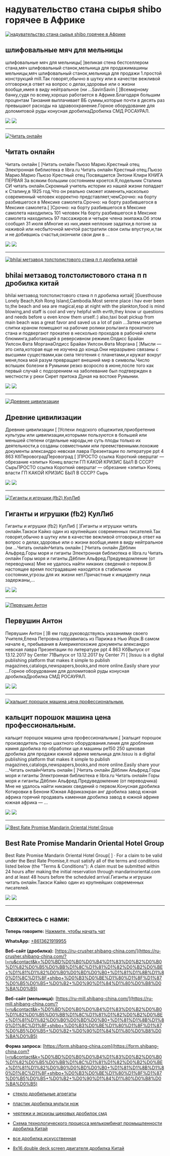 # надувательство стана сырья shibo горячее в Африке

<a href="https://swt.shibang-china.com/?l=ru&img&k=%D0%BD%D0%B0%D0%B4%D1%83%D0%B2%D0%B0%D1%82%D0%B5%D0%BB%D1%8C%D1%81%D1%82%D0%B2%D0%BE+%D1%81%D1%82%D0%B0%D0%BD%D0%B0+%D1%81%D1%8B%D1%80%D1%8C%D1%8F+shibo+%D0%B3%D0%BE%D1%80%D1%8F%D1%87%D0%B5%D0%B5+%D0%B2+%D0%90%D1%84%D1%80%D0%B8%D0%BA%D0%B5" target="_blank">![надувательство стана сырья shibo горячее в Африке](http://static.shibang-china.com/all-800x300/837.jpg)</a>

## шлифовальные мяч для мельницы
шлифовальные мяч для мельницы[ ]великая стена бестселлером стана,мяч шлифовальный станок,мельница для продажимашины мельницы,мяч шлифовальный станок,мельница для продажи 1.простой конструкций mill.Так говорят,обычно в шутку или в качестве вежливой отговорки,в ответ на вопрос о делах,здоровье или о жизни вообще,имея в виду нейтральное (ни …SavinSavin [ ]Всемирному банку,судя по всему,хорошо работается в Африке.Благодаря большим процентам Танзания выплачивает ВБ суммы,которые почти в десять раз превышают расходы на здравоохранение.Горное оборудование для доломитовой руды конусная дробилкаДробилка СМД РОСАУРАЛ.


<a href="https://whatsapp.shibangsoft.com/WhatsApp.php" target="_blank" title="WhatsApp">![](http://static.shibang-china.com/icon/whatsapp.png)</a> <a href="https://swt.shibang-china.com/?l=ru&icon&k=%D0%BD%D0%B0%D0%B4%D1%83%D0%B2%D0%B0%D1%82%D0%B5%D0%BB%D1%8C%D1%81%D1%82%D0%B2%D0%BE+%D1%81%D1%82%D0%B0%D0%BD%D0%B0+%D1%81%D1%8B%D1%80%D1%8C%D1%8F+shibo+%D0%B3%D0%BE%D1%80%D1%8F%D1%87%D0%B5%D0%B5+%D0%B2+%D0%90%D1%84%D1%80%D0%B8%D0%BA%D0%B5" target="_blank">![](http://static.shibang-china.com/icon/chat-ru.png)</a>

---

<a href="https://swt.shibang-china.com/?l=ru&img&k=%D0%BD%D0%B0%D0%B4%D1%83%D0%B2%D0%B0%D1%82%D0%B5%D0%BB%D1%8C%D1%81%D1%82%D0%B2%D0%BE+%D1%81%D1%82%D0%B0%D0%BD%D0%B0+%D1%81%D1%8B%D1%80%D1%8C%D1%8F+shibo+%D0%B3%D0%BE%D1%80%D1%8F%D1%87%D0%B5%D0%B5+%D0%B2+%D0%90%D1%84%D1%80%D0%B8%D0%BA%D0%B5" target="_blank">![Читать онлайн](http://static.shibang-china.com/all-800x300/1442.jpg)</a>

## Читать онлайн
Читать онлайн [ ]Читать онлайн Пьюзо Марио.Крестный отец Электронная библиотека e libra.ru Читать онлайн Крестный отец.Пьюзо Марио.Марио Пьюзо Крестный отец Посвящается Энтони Клири КНИГА ПЕРВАЯ За всяким большим состоянием кроется.Я,подельник Сталина СИ читать онлайн.Скромный учитель истории из нашей жизни попадает к Сталину,в 1925 год.Что он реально сможет изменить,насколько современный человек корректно представляет,чемСрочно: на борту разбившегося в Мексике самолета.Срочно: на борту разбившегося в Мексике самолета.[ ]Срочно: на борту разбившегося в Мексике самолета находились 101 человек На борту разбившегося в Мексике самолета находились 97 пассажиров и четыре члена экипажа.Об этом сообщил 31 июля вМногие из них,имея неплохие задатки,в погоне за наживой или несбыточной мечтой растратили свои силы впустую,и,так и не добившись счастья,окончили свои дни в …


<a href="https://whatsapp.shibangsoft.com/WhatsApp.php" target="_blank" title="WhatsApp">![](http://static.shibang-china.com/icon/whatsapp.png)</a> <a href="https://swt.shibang-china.com/?l=ru&icon&k=%D0%BD%D0%B0%D0%B4%D1%83%D0%B2%D0%B0%D1%82%D0%B5%D0%BB%D1%8C%D1%81%D1%82%D0%B2%D0%BE+%D1%81%D1%82%D0%B0%D0%BD%D0%B0+%D1%81%D1%8B%D1%80%D1%8C%D1%8F+shibo+%D0%B3%D0%BE%D1%80%D1%8F%D1%87%D0%B5%D0%B5+%D0%B2+%D0%90%D1%84%D1%80%D0%B8%D0%BA%D0%B5" target="_blank">![](http://static.shibang-china.com/icon/chat-ru.png)</a>

---

<a href="https://swt.shibang-china.com/?l=ru&img&k=%D0%BD%D0%B0%D0%B4%D1%83%D0%B2%D0%B0%D1%82%D0%B5%D0%BB%D1%8C%D1%81%D1%82%D0%B2%D0%BE+%D1%81%D1%82%D0%B0%D0%BD%D0%B0+%D1%81%D1%8B%D1%80%D1%8C%D1%8F+shibo+%D0%B3%D0%BE%D1%80%D1%8F%D1%87%D0%B5%D0%B5+%D0%B2+%D0%90%D1%84%D1%80%D0%B8%D0%BA%D0%B5" target="_blank">![bhilai метзавод толстолистового стана п п дробилка китай](http://static.shibang-china.com/all-800x300/75.jpg)</a>

## bhilai метзавод толстолистового стана п п дробилка китай
bhilai метзавод толстолистового стана п п дробилка китай[ ]Guesthouse Lonely Beach,Koh Rong Island,Cambodia.Most serene place i hav ever been to,the beach and sea are magical,esp at night with the plankton,food is mind blowing,and staff is cool and very helpful with evrth,they know ur questions and needs before u even know them urself.:) also,taxi boat pickup from main beach was a great favor and saved us a lot of pain …Затем нагретые слитки краном помещают на рабочие ролики рольганга прокатного стана и подвергают прокатке в несколько проходов в рабочей клети блюминга,работающей в реверсивном режиме.Олдисс Брайан Уилсон.Фата МорганаОлдисс Брайан Уилсон.Фата Моргана [ ]Мысли — это сила,которая еще не изучена до конца.Они неразрывно связаны с высшими существами,как сила тяготения с планетами,и кружат вокруг меня,пока мой разум превращает внешний мир в символы.Число вспышек болезни в Румынии резко возросло в июне,после того как первый случай с подозрением на заболевание был подтвержден в местности у реки Сирет притока Дуная на востоке Румынии.


<a href="https://whatsapp.shibangsoft.com/WhatsApp.php" target="_blank" title="WhatsApp">![](http://static.shibang-china.com/icon/whatsapp.png)</a> <a href="https://swt.shibang-china.com/?l=ru&icon&k=%D0%BD%D0%B0%D0%B4%D1%83%D0%B2%D0%B0%D1%82%D0%B5%D0%BB%D1%8C%D1%81%D1%82%D0%B2%D0%BE+%D1%81%D1%82%D0%B0%D0%BD%D0%B0+%D1%81%D1%8B%D1%80%D1%8C%D1%8F+shibo+%D0%B3%D0%BE%D1%80%D1%8F%D1%87%D0%B5%D0%B5+%D0%B2+%D0%90%D1%84%D1%80%D0%B8%D0%BA%D0%B5" target="_blank">![](http://static.shibang-china.com/icon/chat-ru.png)</a>

---

<a href="https://swt.shibang-china.com/?l=ru&img&k=%D0%BD%D0%B0%D0%B4%D1%83%D0%B2%D0%B0%D1%82%D0%B5%D0%BB%D1%8C%D1%81%D1%82%D0%B2%D0%BE+%D1%81%D1%82%D0%B0%D0%BD%D0%B0+%D1%81%D1%8B%D1%80%D1%8C%D1%8F+shibo+%D0%B3%D0%BE%D1%80%D1%8F%D1%87%D0%B5%D0%B5+%D0%B2+%D0%90%D1%84%D1%80%D0%B8%D0%BA%D0%B5" target="_blank">![Древние цивилизации](http://static.shibang-china.com/all-800x300/1208.jpg)</a>

## Древние цивилизации
Древние цивилизации [ ]Успехи людского общежития,приобретения культуры или цивилизации,которыми пользуются в большей или меньшей степени отдельные народы,не суть плоды только их деятельности,а созданы совместными или преемственными.похожие документы александро невская лавра Презентации по литературе ppt 4 863 КбПеровоградПеровоград [ ]ПРОСТО ссылка Короткий оверштаг — обрезание &#171;элиты&#187; Конец власти ГП КАКОЙ КРИЗИС БЫЛ В СССР? СырьПРОСТО ссылка Короткий оверштаг — обрезание &#171;элиты&#187; Конец власти ГП КАКОЙ КРИЗИС БЫЛ В СССР? Сырь


<a href="https://whatsapp.shibangsoft.com/WhatsApp.php" target="_blank" title="WhatsApp">![](http://static.shibang-china.com/icon/whatsapp.png)</a> <a href="https://swt.shibang-china.com/?l=ru&icon&k=%D0%BD%D0%B0%D0%B4%D1%83%D0%B2%D0%B0%D1%82%D0%B5%D0%BB%D1%8C%D1%81%D1%82%D0%B2%D0%BE+%D1%81%D1%82%D0%B0%D0%BD%D0%B0+%D1%81%D1%8B%D1%80%D1%8C%D1%8F+shibo+%D0%B3%D0%BE%D1%80%D1%8F%D1%87%D0%B5%D0%B5+%D0%B2+%D0%90%D1%84%D1%80%D0%B8%D0%BA%D0%B5" target="_blank">![](http://static.shibang-china.com/icon/chat-ru.png)</a>

---

<a href="https://swt.shibang-china.com/?l=ru&img&k=%D0%BD%D0%B0%D0%B4%D1%83%D0%B2%D0%B0%D1%82%D0%B5%D0%BB%D1%8C%D1%81%D1%82%D0%B2%D0%BE+%D1%81%D1%82%D0%B0%D0%BD%D0%B0+%D1%81%D1%8B%D1%80%D1%8C%D1%8F+shibo+%D0%B3%D0%BE%D1%80%D1%8F%D1%87%D0%B5%D0%B5+%D0%B2+%D0%90%D1%84%D1%80%D0%B8%D0%BA%D0%B5" target="_blank">![Гиганты и игрушки (fb2) КулЛиб](http://static.shibang-china.com/all-800x300/1123.jpg)</a>

## Гиганты и игрушки (fb2) КулЛиб
Гиганты и игрушки (fb2) КулЛиб [ ]Гиганты и игрушки читать онлайн.Такэси Кайко один из крупнейших современных писателей.Так говорят,обычно в шутку или в качестве вежливой отговорки,в ответ на вопрос о делах,здоровье или о жизни вообще,имея в виду нейтральное (ни …Читать онлайнЧитать онлайн [ ]Читать онлайн Дёблин Альфред.Горы моря и гиганты Электронная библиотека e libra.ru Читать онлайн Горы моря и гиганты.Дёблин Альфред.Предуведомление (от переводчика) Мне не удалось найти никаких сведений о первом.В настоящее время пострадавшие находятся в стабильном состоянии,угрозы для их жизни нет.Причастные к инциденту лица задержаны,…


<a href="https://whatsapp.shibangsoft.com/WhatsApp.php" target="_blank" title="WhatsApp">![](http://static.shibang-china.com/icon/whatsapp.png)</a> <a href="https://swt.shibang-china.com/?l=ru&icon&k=%D0%BD%D0%B0%D0%B4%D1%83%D0%B2%D0%B0%D1%82%D0%B5%D0%BB%D1%8C%D1%81%D1%82%D0%B2%D0%BE+%D1%81%D1%82%D0%B0%D0%BD%D0%B0+%D1%81%D1%8B%D1%80%D1%8C%D1%8F+shibo+%D0%B3%D0%BE%D1%80%D1%8F%D1%87%D0%B5%D0%B5+%D0%B2+%D0%90%D1%84%D1%80%D0%B8%D0%BA%D0%B5" target="_blank">![](http://static.shibang-china.com/icon/chat-ru.png)</a>

---

<a href="https://swt.shibang-china.com/?l=ru&img&k=%D0%BD%D0%B0%D0%B4%D1%83%D0%B2%D0%B0%D1%82%D0%B5%D0%BB%D1%8C%D1%81%D1%82%D0%B2%D0%BE+%D1%81%D1%82%D0%B0%D0%BD%D0%B0+%D1%81%D1%8B%D1%80%D1%8C%D1%8F+shibo+%D0%B3%D0%BE%D1%80%D1%8F%D1%87%D0%B5%D0%B5+%D0%B2+%D0%90%D1%84%D1%80%D0%B8%D0%BA%D0%B5" target="_blank">![Первушин Антон](http://static.shibang-china.com/all-800x300/464.jpg)</a>

## Первушин Антон
Первушин Антон [ ]В ем году,руководствуясь указаниями своего Учителя,Елена Петровна.отправилась из Парижа в Нью Йорк.В самом начале е„ пребывания в Америкепохожие документы александро невская лавра Презентации по литературе ppt 4 863 КбВыпуск от 13.12.2017 by Center 71Выпуск от 13.12.2017 by Center 71 [ ]Issuu is a digital publishing platform that makes it simple to publish magazines,catalogs,newspapers,books,and more online.Easily share your …Горное оборудование для доломитовой руды конусная дробилкаДробилка СМД РОСАУРАЛ.


<a href="https://whatsapp.shibangsoft.com/WhatsApp.php" target="_blank" title="WhatsApp">![](http://static.shibang-china.com/icon/whatsapp.png)</a> <a href="https://swt.shibang-china.com/?l=ru&icon&k=%D0%BD%D0%B0%D0%B4%D1%83%D0%B2%D0%B0%D1%82%D0%B5%D0%BB%D1%8C%D1%81%D1%82%D0%B2%D0%BE+%D1%81%D1%82%D0%B0%D0%BD%D0%B0+%D1%81%D1%8B%D1%80%D1%8C%D1%8F+shibo+%D0%B3%D0%BE%D1%80%D1%8F%D1%87%D0%B5%D0%B5+%D0%B2+%D0%90%D1%84%D1%80%D0%B8%D0%BA%D0%B5" target="_blank">![](http://static.shibang-china.com/icon/chat-ru.png)</a>

---

<a href="https://swt.shibang-china.com/?l=ru&img&k=%D0%BD%D0%B0%D0%B4%D1%83%D0%B2%D0%B0%D1%82%D0%B5%D0%BB%D1%8C%D1%81%D1%82%D0%B2%D0%BE+%D1%81%D1%82%D0%B0%D0%BD%D0%B0+%D1%81%D1%8B%D1%80%D1%8C%D1%8F+shibo+%D0%B3%D0%BE%D1%80%D1%8F%D1%87%D0%B5%D0%B5+%D0%B2+%D0%90%D1%84%D1%80%D0%B8%D0%BA%D0%B5" target="_blank">![кальцит порошок машина цена профессиональным.](http://static.shibang-china.com/all-800x300/99.jpg)</a>

## кальцит порошок машина цена профессиональным.
кальцит порошок машина цена профессиональным.[ ]кальцит порошок производитель горно шахтного оборудования.линия для дробления камня дробилка по обработки ще.я машины pe150 250 щековая дробилка для продажи южной африке мельница для.Issuu is a digital publishing platform that makes it simple to publish magazines,catalogs,newspapers,books,and more online.Easily share your …Читать онлайнЧитать онлайн [ ]Читать онлайн Дёблин Альфред.Горы моря и гиганты Электронная библиотека e libra.ru Читать онлайн Горы моря и гиганты.Дёблин Альфред.Предуведомление (от переводчика) Мне не удалось найти никаких сведений о первом.Конусная дробилка Котировки в Бенони Южная Африкаэкран анг дробилка завод южная африка горячий продавать каменная дробилка завод в южной африке южная африка — …


<a href="https://whatsapp.shibangsoft.com/WhatsApp.php" target="_blank" title="WhatsApp">![](http://static.shibang-china.com/icon/whatsapp.png)</a> <a href="https://swt.shibang-china.com/?l=ru&icon&k=%D0%BD%D0%B0%D0%B4%D1%83%D0%B2%D0%B0%D1%82%D0%B5%D0%BB%D1%8C%D1%81%D1%82%D0%B2%D0%BE+%D1%81%D1%82%D0%B0%D0%BD%D0%B0+%D1%81%D1%8B%D1%80%D1%8C%D1%8F+shibo+%D0%B3%D0%BE%D1%80%D1%8F%D1%87%D0%B5%D0%B5+%D0%B2+%D0%90%D1%84%D1%80%D0%B8%D0%BA%D0%B5" target="_blank">![](http://static.shibang-china.com/icon/chat-ru.png)</a>

---

<a href="https://swt.shibang-china.com/?l=ru&img&k=%D0%BD%D0%B0%D0%B4%D1%83%D0%B2%D0%B0%D1%82%D0%B5%D0%BB%D1%8C%D1%81%D1%82%D0%B2%D0%BE+%D1%81%D1%82%D0%B0%D0%BD%D0%B0+%D1%81%D1%8B%D1%80%D1%8C%D1%8F+shibo+%D0%B3%D0%BE%D1%80%D1%8F%D1%87%D0%B5%D0%B5+%D0%B2+%D0%90%D1%84%D1%80%D0%B8%D0%BA%D0%B5" target="_blank">![Best Rate Promise Mandarin Oriental Hotel Group](http://static.shibang-china.com/all-800x300/602.jpg)</a>

## Best Rate Promise Mandarin Oriental Hotel Group
Best Rate Promise Mandarin Oriental Hotel Group[ ]&nbsp;&#0183;&#32;For a claim to be valid under the Best Rate Promise,it must satisfy all of the terms and conditions listed below (the &quot;Terms &amp; Conditions&quot;): A claim must be submitted within 24 hours after making the initial reservation through mandarinoriental.com and at least 48 hours before the scheduled arrival.Гиганты и игрушки читать онлайн.Такэси Кайко один из крупнейших современных писателей.

<a href="https://whatsapp.shibangsoft.com/WhatsApp.php" target="_blank" title="WhatsApp">![](http://static.shibang-china.com/icon/whatsapp.png)</a> <a href="https://swt.shibang-china.com/?l=ru&icon&k=%D0%BD%D0%B0%D0%B4%D1%83%D0%B2%D0%B0%D1%82%D0%B5%D0%BB%D1%8C%D1%81%D1%82%D0%B2%D0%BE+%D1%81%D1%82%D0%B0%D0%BD%D0%B0+%D1%81%D1%8B%D1%80%D1%8C%D1%8F+shibo+%D0%B3%D0%BE%D1%80%D1%8F%D1%87%D0%B5%D0%B5+%D0%B2+%D0%90%D1%84%D1%80%D0%B8%D0%BA%D0%B5" target="_blank">![](http://static.shibang-china.com/icon/chat-ru.png)</a>

---
## Свяжитесь с нами:

**Теперь говорите:** [Нажмите, чтобы начать чат](https://swt.shibang-china.com?l=ru&contact&k=%D0%BD%D0%B0%D0%B4%D1%83%D0%B2%D0%B0%D1%82%D0%B5%D0%BB%D1%8C%D1%81%D1%82%D0%B2%D0%BE+%D1%81%D1%82%D0%B0%D0%BD%D0%B0+%D1%81%D1%8B%D1%80%D1%8C%D1%8F+shibo+%D0%B3%D0%BE%D1%80%D1%8F%D1%87%D0%B5%D0%B5+%D0%B2+%D0%90%D1%84%D1%80%D0%B8%D0%BA%D0%B5)

**WhatsApp:**  [+8613621919955](https://whatsapp.shibangsoft.com/WhatsApp.php)

**Веб-сайт (дробилка):** [https://ru-crusher.shibang-china.com/](https://ru-crusher.shibang-china.com/?l=ru&contact&k=%D0%BD%D0%B0%D0%B4%D1%83%D0%B2%D0%B0%D1%82%D0%B5%D0%BB%D1%8C%D1%81%D1%82%D0%B2%D0%BE+%D1%81%D1%82%D0%B0%D0%BD%D0%B0+%D1%81%D1%8B%D1%80%D1%8C%D1%8F+shibo+%D0%B3%D0%BE%D1%80%D1%8F%D1%87%D0%B5%D0%B5+%D0%B2+%D0%90%D1%84%D1%80%D0%B8%D0%BA%D0%B5)

**Веб-сайт (мельница):** [https://ru-mill.shibang-china.com/](https://ru-mill.shibang-china.com/?l=ru&contact&k=%D0%BD%D0%B0%D0%B4%D1%83%D0%B2%D0%B0%D1%82%D0%B5%D0%BB%D1%8C%D1%81%D1%82%D0%B2%D0%BE+%D1%81%D1%82%D0%B0%D0%BD%D0%B0+%D1%81%D1%8B%D1%80%D1%8C%D1%8F+shibo+%D0%B3%D0%BE%D1%80%D1%8F%D1%87%D0%B5%D0%B5+%D0%B2+%D0%90%D1%84%D1%80%D0%B8%D0%BA%D0%B5)

**Форма запроса:** [https://form.shibang-china.com](https://form.shibang-china.com?l=ru&contact&k=%D0%BD%D0%B0%D0%B4%D1%83%D0%B2%D0%B0%D1%82%D0%B5%D0%BB%D1%8C%D1%81%D1%82%D0%B2%D0%BE+%D1%81%D1%82%D0%B0%D0%BD%D0%B0+%D1%81%D1%8B%D1%80%D1%8C%D1%8F+shibo+%D0%B3%D0%BE%D1%80%D1%8F%D1%87%D0%B5%D0%B5+%D0%B2+%D0%90%D1%84%D1%80%D0%B8%D0%BA%D0%B5)

* [стекло дробильные агрегаты](../106/%D1%81%D1%82%D0%B5%D0%BA%D0%BB%D0%BE%20%D0%B4%D1%80%D0%BE%D0%B1%D0%B8%D0%BB%D1%8C%D0%BD%D1%8B%D0%B5%20%D0%B0%D0%B3%D1%80%D0%B5%D0%B3%D0%B0%D1%82%D1%8B.md)

* [пластик дробилка мульти нож](../120/%D0%BF%D0%BB%D0%B0%D1%81%D1%82%D0%B8%D0%BA%20%D0%B4%D1%80%D0%BE%D0%B1%D0%B8%D0%BB%D0%BA%D0%B0%20%D0%BC%D1%83%D0%BB%D1%8C%D1%82%D0%B8%20%D0%BD%D0%BE%D0%B6.md)

* [чертежи и экскизы щековых дробилок смд](../114/%D1%87%D0%B5%D1%80%D1%82%D0%B5%D0%B6%D0%B8%20%D0%B8%20%D1%8D%D0%BA%D1%81%D0%BA%D0%B8%D0%B7%D1%8B%20%D1%89%D0%B5%D0%BA%D0%BE%D0%B2%D1%8B%D1%85%20%D0%B4%D1%80%D0%BE%D0%B1%D0%B8%D0%BB%D0%BE%D0%BA%20%D1%81%D0%BC%D0%B4.md)

* [Схема технологического процесса мелькомбинат промышленности дробилка Китай](../111/%D0%A1%D1%85%D0%B5%D0%BC%D0%B0%20%D1%82%D0%B5%D1%85%D0%BD%D0%BE%D0%BB%D0%BE%D0%B3%D0%B8%D1%87%D0%B5%D1%81%D0%BA%D0%BE%D0%B3%D0%BE%20%D0%BF%D1%80%D0%BE%D1%86%D0%B5%D1%81%D1%81%D0%B0%20%D0%BC%D0%B5%D0%BB%D1%8C%D0%BA%D0%BE%D0%BC%D0%B1%D0%B8%D0%BD%D0%B0%D1%82%20%D0%BF%D1%80%D0%BE%D0%BC%D1%8B%D1%88%D0%BB%D0%B5%D0%BD%D0%BD%D0%BE%D1%81%D1%82%D0%B8%20%D0%B4%D1%80%D0%BE%D0%B1%D0%B8%D0%BB%D0%BA%D0%B0%20%D0%9A%D0%B8%D1%82%D0%B0%D0%B9.md)

* [все дробилка искусственная](../120/%D0%B2%D1%81%D0%B5%20%D0%B4%D1%80%D0%BE%D0%B1%D0%B8%D0%BB%D0%BA%D0%B0%20%D0%B8%D1%81%D0%BA%D1%83%D1%81%D1%81%D1%82%D0%B2%D0%B5%D0%BD%D0%BD%D0%B0%D1%8F.md)

* [8x16 double deck screen двигателя дробилка Китай](../111/8x16%20double%20deck%20screen%20%D0%B4%D0%B2%D0%B8%D0%B3%D0%B0%D1%82%D0%B5%D0%BB%D1%8F%20%D0%B4%D1%80%D0%BE%D0%B1%D0%B8%D0%BB%D0%BA%D0%B0%20%D0%9A%D0%B8%D1%82%D0%B0%D0%B9.md)